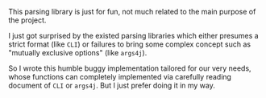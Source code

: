 This parsing library is just for fun, not much related to the main purpose of the project.

I just got surprised by the existed parsing libraries which either presumes a strict format (like `CLI`)
or failures to bring some complex concept such as "mutually exclusive options" (like `args4j`).

So I wrote this humble buggy implementation tailored for our very needs, whose functions can completely 
implemented via carefully reading document of `CLI` or `args4j`. But I just prefer doing it in my way.
